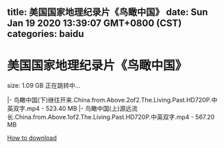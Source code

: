 
title: 美国国家地理纪录片《鸟瞰中国》
date: Sun Jan 19 2020 13:39:07 GMT+0800 (CST)    
categories: baidu
---

# 美国国家地理纪录片《鸟瞰中国》
size: 1.09 GB
 正在跳转中...
 
|- 鸟瞰中国(下)继往开来.China.from.Above.2of2.The.Living.Past.HD720P.中英双字.mp4 - 523.40 MB
|- 鸟瞰中国(上)源远流长.China.from.Above.1of2.The.Living.Past.HD720P.中英双字.mp4 - 567.20 MB

[How to download](https://bpcam.bemobtrk.com/go/2ceec3aa-1ca2-46d6-b9ff-aaa5c184517c?jno=1796)